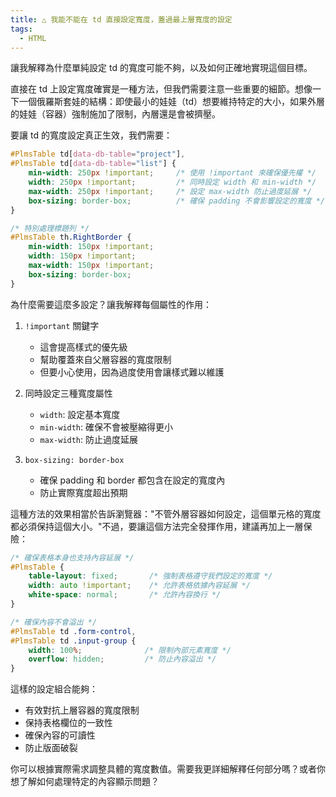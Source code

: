 ```yaml
---
title: △ 我能不能在 td 直接設定寬度，蓋過最上層寬度的設定
tags:
  - HTML
---
```


讓我解釋為什麼單純設定 td 的寬度可能不夠，以及如何正確地實現這個目標。

直接在 td 上設定寬度確實是一種方法，但我們需要注意一些重要的細節。想像一下一個俄羅斯套娃的結構：即使最小的娃娃（td）想要維持特定的大小，如果外層的娃娃（容器）強制施加了限制，內層還是會被擠壓。

要讓 td 的寬度設定真正生效，我們需要：

```css
#PlmsTable td[data-db-table="project"],
#PlmsTable td[data-db-table="list"] {
    min-width: 250px !important;     /* 使用 !important 來確保優先權 */
    width: 250px !important;         /* 同時設定 width 和 min-width */
    max-width: 250px !important;     /* 設定 max-width 防止過度延展 */
    box-sizing: border-box;          /* 確保 padding 不會影響設定的寬度 */
}

/* 特別處理標題列 */
#PlmsTable th.RightBorder {
    min-width: 150px !important;
    width: 150px !important;
    max-width: 150px !important;
    box-sizing: border-box;
}
```

為什麼需要這麼多設定？讓我解釋每個屬性的作用：

1. `!important` 關鍵字
   - 這會提高樣式的優先級
   - 幫助覆蓋來自父層容器的寬度限制
   - 但要小心使用，因為過度使用會讓樣式難以維護

2. 同時設定三種寬度屬性
   - `width`: 設定基本寬度
   - `min-width`: 確保不會被壓縮得更小
   - `max-width`: 防止過度延展

3. `box-sizing: border-box`
   - 確保 padding 和 border 都包含在設定的寬度內
   - 防止實際寬度超出預期

這種方法的效果相當於告訴瀏覽器："不管外層容器如何設定，這個單元格的寬度都必須保持這個大小。"不過，要讓這個方法完全發揮作用，建議再加上一層保險：

```css
/* 確保表格本身也支持內容延展 */
#PlmsTable {
    table-layout: fixed;       /* 強制表格遵守我們設定的寬度 */
    width: auto !important;    /* 允許表格依據內容延展 */
    white-space: normal;       /* 允許內容換行 */
}

/* 確保內容不會溢出 */
#PlmsTable td .form-control,
#PlmsTable td .input-group {
    width: 100%;              /* 限制內部元素寬度 */
    overflow: hidden;         /* 防止內容溢出 */
}
```

這樣的設定組合能夠：
- 有效對抗上層容器的寬度限制
- 保持表格欄位的一致性
- 確保內容的可讀性
- 防止版面破裂

你可以根據實際需求調整具體的寬度數值。需要我更詳細解釋任何部分嗎？或者你想了解如何處理特定的內容顯示問題？